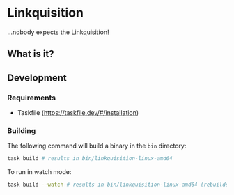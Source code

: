 # Linkquisition

...nobody expects the Linkquisition!

## What is it?

## Development

### Requirements

- Taskfile (https://taskfile.dev/#/installation)

### Building

The following command will build a binary in the `bin` directory:

```bash
task build # results in bin/linkquisition-linux-amd64
```

To run in watch mode:

```bash
task build --watch # results in bin/linkquisition-linux-amd64 (rebuilds on any relevant file change)
```
